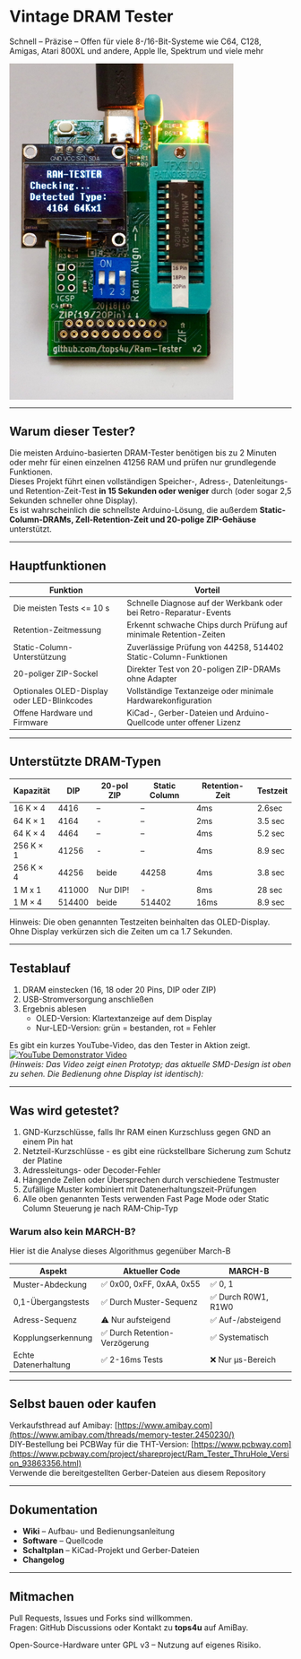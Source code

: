 # Vintage DRAM Tester  
Schnell – Präzise – Offen für viele 8-/16-Bit-Systeme wie C64, C128, Amigas, Atari 800XL und andere, Apple IIe, Spektrum und viele mehr

<img src="https://raw.githubusercontent.com/tops4u/Ram-Tester/refs/heads/main/Media/Tester.jpeg" width="400px" align="center"/><br/>

---

## Warum dieser Tester?

Die meisten Arduino-basierten DRAM-Tester benötigen bis zu 2 Minuten oder mehr für einen einzelnen 41256 RAM und prüfen nur grundlegende Funktionen.  
Dieses Projekt führt einen vollständigen Speicher-, Adress-, Datenleitungs- und Retention-Zeit-Test **in 15 Sekunden oder weniger** durch (oder sogar 2,5 Sekunden schneller ohne Display).  
Es ist wahrscheinlich die schnellste Arduino-Lösung, die außerdem **Static-Column-DRAMs, Zell-Retention-Zeit und 20-polige ZIP-Gehäuse** unterstützt.

---

## Hauptfunktionen

| Funktion | Vorteil |
|----------|---------|
| Die meisten Tests <= 10 s | Schnelle Diagnose auf der Werkbank oder bei Retro-Reparatur-Events |
| Retention-Zeitmessung | Erkennt schwache Chips durch Prüfung auf minimale Retention-Zeiten |
| Static-Column-Unterstützung | Zuverlässige Prüfung von 44258, 514402 Static-Column-Funktionen |
| 20-poliger ZIP-Sockel | Direkter Test von 20-poligen ZIP-DRAMs ohne Adapter |
| Optionales OLED-Display oder LED-Blinkcodes | Vollständige Textanzeige oder minimale Hardwarekonfiguration |
| Offene Hardware und Firmware | KiCad-, Gerber-Dateien und Arduino-Quellcode unter offener Lizenz |

---

## Unterstützte DRAM-Typen

| Kapazität | DIP | 20-pol ZIP | Static Column | Retention-Zeit | Testzeit |
|-----------|-----|------------|----------------|-----------------|----------|
| 16 K × 4 | 4416 | – | – | 4ms | 2.6sec |
| 64 K × 1 | 4164 | - | – | 2ms | 3.5 sec |
| 64 K × 4 | 4464 | – | – | 4ms | 5.2 sec |
| 256 K × 1 | 41256 | - | – | 4ms | 8.9 sec |
| 256 K × 4 | 44256 | beide | 44258 | 4ms | 3.8 sec|
| 1 M x 1 | 411000 | Nur DIP! | - | 8ms | 28 sec |
| 1 M × 4 | 514400 | beide | 514402 | 16ms | 8.9 sec |

Hinweis: Die oben genannten Testzeiten beinhalten das OLED-Display. Ohne Display verkürzen sich die Zeiten um ca 1.7 Sekunden.

---

## Testablauf

1. DRAM einstecken (16, 18 oder 20 Pins, DIP oder ZIP)  
2. USB-Stromversorgung anschließen  
3. Ergebnis ablesen  
   * OLED-Version: Klartextanzeige auf dem Display  
   * Nur-LED-Version: grün = bestanden, rot = Fehler

Es gibt ein kurzes YouTube-Video, das den Tester in Aktion zeigt. <br/>
[![YouTube Demonstrator Video](https://img.youtube.com/vi/9TBlnfiTfQk/0.jpg)](https://www.youtube.com/watch?v=9TBlnfiTfQk "Demonstration")<br/>
*(Hinweis: Das Video zeigt einen Prototyp; das aktuelle SMD-Design ist oben zu sehen. Die Bedienung ohne Display ist identisch):*  

---

## Was wird getestet?
1. GND-Kurzschlüsse, falls Ihr RAM einen Kurzschluss gegen GND an einem Pin hat
2. Netzteil-Kurzschlüsse - es gibt eine rückstellbare Sicherung zum Schutz der Platine
3. Adressleitungs- oder Decoder-Fehler
4. Hängende Zellen oder Übersprechen durch verschiedene Testmuster
5. Zufällige Muster kombiniert mit Datenerhaltungszeit-Prüfungen
6. Alle oben genannten Tests verwenden Fast Page Mode oder Static Column Steuerung je nach RAM-Chip-Typ

### Warum also kein MARCH-B?
Hier ist die Analyse dieses Algorithmus gegenüber March-B

| Aspekt | Aktueller Code | MARCH-B |
| --- | --- | --- |
| Muster-Abdeckung | ✅ 0x00, 0xFF, 0xAA, 0x55 | ✅ 0, 1 |
| 0,1-Übergangstests | ✅ Durch Muster-Sequenz | ✅ Durch R0W1, R1W0 |
| Adress-Sequenz | ⚠️ Nur aufsteigend | ✅ Auf-/absteigend |
| Kopplungserkennung | ✅ Durch Retention-Verzögerung | ✅ Systematisch |
| Echte Datenerhaltung | ✅ 2-16ms Tests | ❌ Nur µs-Bereich |

---

## Selbst bauen oder kaufen  
Verkaufsthread auf Amibay: [https://www.amibay.com](https://www.amibay.com/threads/memory-tester.2450230/)<br/>
DIY-Bestellung bei PCBWay für die THT-Version: [https://www.pcbway.com](https://www.pcbway.com/project/shareproject/Ram_Tester_ThruHole_Version_93863356.html)<br/>
Verwende die bereitgestellten Gerber-Dateien aus diesem Repository

---

## Dokumentation

* **Wiki** – Aufbau- und Bedienungsanleitung  
* **Software** – Quellcode  
* **Schaltplan** – KiCad-Projekt und Gerber-Dateien  
* **Changelog**

---

## Mitmachen

Pull Requests, Issues und Forks sind willkommen.  
Fragen: GitHub Discussions oder Kontakt zu **tops4u** auf AmiBay.

Open-Source-Hardware unter GPL v3 – Nutzung auf eigenes Risiko.

